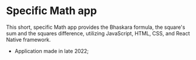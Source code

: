 # Specific Math app

This short, specific Math app provides the Bhaskara formula, the square's sum and the squares difference, utilizing JavaScript, HTML, CSS, and React Native framework. 

* Application made in late 2022;
